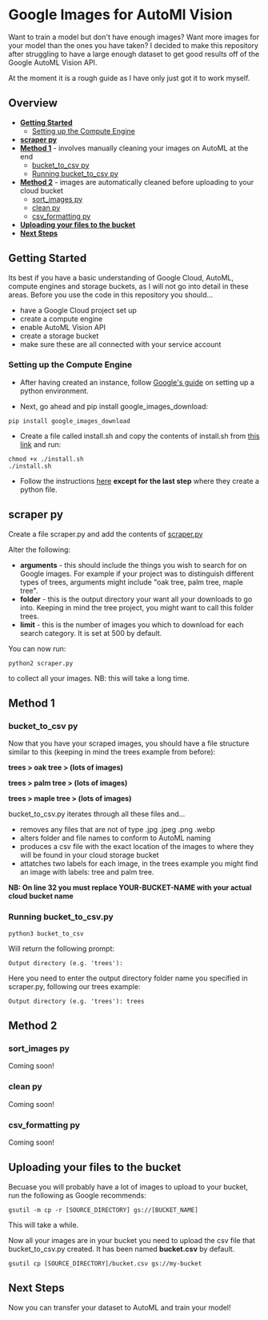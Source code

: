 # Google Images for AutoMl Vision

Want to train a model but don't have enough images? Want more images for your model than the ones you have taken? 
I decided to make this repository after struggling to have a large enough dataset to get good results off of the Google AutoML Vision API.

At the moment it is a rough guide as I have only just got it to work myself.

## Overview

* **[Getting Started](#getting-started)**
  * [Setting up the Compute Engine](#setting-up-the-compute-engine)
* **[scraper py](#scraper-py)**
* **[Method 1](#method-1)** - involves manually cleaning your images on AutoML at the end
  * [bucket_to_csv py](#bucket_to_csv-py)
  * [Running bucket_to_csv py](#running-bucket_to_csv-py)
* **[Method 2](#method-2)** - images are automatically cleaned before uploading to your cloud bucket
  * [sort_images py](#sort_images-py)
  * [clean py](#clean-py)
  * [csv_formatting py](#csv_formatting-py)
* **[Uploading your files to the bucket](#uploading-your-files-to-the-bucket)**
* **[Next Steps](#next-steps)**

## Getting Started

Its best if you have a basic understanding of Google Cloud, AutoML, compute engines and storage buckets, as I will not go into detail in these areas.
Before you use the code in this repository you should...
* have a Google Cloud project set up
* create a compute engine
* enable AutoML Vision API
* create a storage bucket
* make sure these are all connected with your service account

### Setting up the Compute Engine

* After having created an instance, follow [Google's guide](https://cloud.google.com/python/setup) on setting up a python environment.

* Next, go ahead and pip install google_images_download:

```
pip install google_images_download
```

* Create a file called install.sh and copy the contents of install.sh from [this link](https://gist.github.com/ziadoz/3e8ab7e944d02fe872c3454d17af31a5) and run:

```
chmod +x ./install.sh
./install.sh
```

* Follow the instructions [here](https://christopher.su/2015/selenium-chromedriver-ubuntu/) **except for the last step** where they create a python file.

## scraper py

Create a file scraper.py and add the contents of [scraper.py](https://github.com/SamuelBroughton/google_images_for_autoML/blob/master/scraper.py)

Alter the following:
* **arguments** - this should include the things you wish to search for on Google images. For example if your project was to distinguish different types of trees, arguments might include "oak tree, palm tree, maple tree".
* **folder** - this is the output directory your want all your downloads to go into. Keeping in mind the tree project, you might want to call this folder trees.
* **limit** - this is the number of images you which to download for each search category. It is set at 500 by default.

You can now run:

```
python2 scraper.py
```

to collect all your images. NB: this will take a long time.

## Method 1

### bucket_to_csv py

Now that you have your scraped images, you should have a file structure similar to this (keeping in mind the trees example from before):

**trees > oak tree > (lots of images)**

**trees > palm tree > (lots of images)**

**trees > maple tree > (lots of images)**

bucket_to_csv.py iterates through all these files and...
* removes any files that are not of type .jpg .jpeg .png .webp
* alters folder and file names to conform to AutoML naming
* produces a csv file with the exact location of the images to where they will be found in your cloud storage bucket
* attatches two labels for each image, in the trees example you might find an image with labels: tree and palm tree.

**NB: On line 32 you must replace YOUR-BUCKET-NAME with your actual cloud bucket name**

### Running bucket_to_csv.py

```
python3 bucket_to_csv
```

Will return the following prompt:

```
Output directory (e.g. 'trees'):
```

Here you need to enter the output directory folder name you specified in scraper.py, following our trees example:

```
Output directory (e.g. 'trees'): trees
```

## Method 2

### sort_images py

Coming soon!

### clean py

Coming soon!

### csv_formatting py

Coming soon!

## Uploading your files to the bucket

Becuase you will probably have a lot of images to upload to your bucket, run the following as Google recommends:

```
gsutil -m cp -r [SOURCE_DIRECTORY] gs://[BUCKET_NAME]
```

This will take a while.

Now all your images are in your bucket you need to upload the csv file that bucket_to_csv.py created. It has been named **bucket.csv** by default.

```
gsutil cp [SOURCE_DIRECTORY]/bucket.csv gs://my-bucket
```

## Next Steps

Now you can transfer your dataset to AutoML and train your model!
